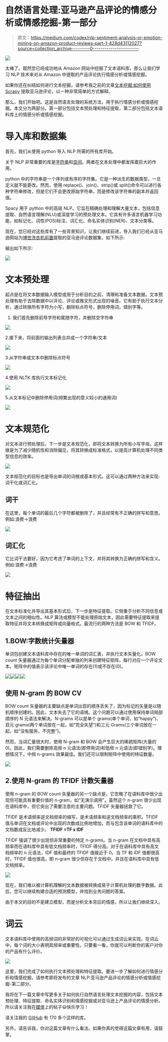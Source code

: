 # 自然语言处理:亚马逊产品评论的情感分析或情感挖掘-第一部分

> 原文：<https://medium.com/codex/nlp-sentiment-analysis-or-emotion-mining-on-amazon-product-reviews-part-1-428d43112027?source=collection_archive---------0----------------------->

![](img/878d9831d065e96f3067298d2c2e7d8b.png)

太棒了。既然您已经成功地从 Amazon 网站中挖掘了文本语料库，那么让我们学习 NLP 技术来对从 Amazon 中提取的产品评论执行情感分析或情感挖掘。

如果你还在纠结如何进行文本挖掘，请参考我之前的文章[文本挖掘:如何使用 Scrapy](/codex/text-mining-how-to-extract-amazon-reviews-using-scrapy-5bd709cb826c) 提取亚马逊评论，以一种非常简单的方式解释。

那么，我们开始吧。这是自然语言处理的系统方法，用于执行情感分析或情感挖掘。本文分为两部分。第一部分包括文本预处理和特征提取，第二部分包括文本语料库上的情感分析或情感挖掘。

# **导入库和数据集**

首先，我们从使用 python 导入 NLP 所需的所有库开始。

关于 NLP 非常重要的库是[字符串](https://docs.python.org/3/library/string.html)和[空间](https://spacy.io/usage/spacy-101)。两者在文本处理中都发挥着巨大的作用。

python 中的字符串是一个序列或有序的字符集。它是一种派生的数据类型，一旦定义就不能更改。然而，使用 replace()、join()、strip()或 split()命令可以进行各种字符串修改，但是它们不会更改原始字符串，而是修改该字符串的副本并返回值。

Spacy 用于 python 中的高级 NLP。它旨在精确处理和理解大量文本，包括信息提取、自然语言理解(NLU)或深度学习的预处理文本。它具有许多语言机器学习功能，如标记化、词性(POS)标注、词汇化、命名实体识别(NER)、文本分类等。

现在，您已经对这些库有了一些背景知识，让我们继续前进，导入我们已经从亚马逊网站为[博世洗衣机前置](https://www.amazon.in/Bosch-Inverter-Control-Automatic-Loading/product-reviews/B08SR372S7/ref=cm_cr_arp_d_paging_btm_next_2?ie=UTF8&reviewerType=all_reviews&pageNumber=)提取的亚马逊评论数据集，如下所示:

输出如下所示:

![](img/7287dc3ce61b90efd8732d1ac4594c09.png)

# **文本预处理**

起点是在将文本数据输入模型或用于分析目的之前，清理和准备文本数据。文本预处理有助于去除数据中以评论、评论或推文形式出现的噪音。它有助于执行文本分析，通过转换所有字符为小写，删除标点符号，删除停用词，错别字等。

1.  我们首先删除前导字符和尾随字符，并删除空字符串

![](img/7fd0f5157bd7b70eb306804ddea264bb.png)

2.接下来，将前面的输出列表合并成一个字符串/文本

![](img/87a75f336846be6d225b642671f78b52.png)

3.从字符串或文本中删除标点符号

![](img/0bfef203d705a7566e775c5a4d6e298d.png)

4.使用 NLTK 库执行文本标记化

![](img/387790858c722b7719defb415ac85107.png)

5.从文本标记中删除停用词(频繁出现的意义较小的通用词)

![](img/905919d01f55b3d2d8de5deb86d45920.png)

# **文本规范化**

对文本进行预处理后，下一步是文本规范化，即将文本转换为所有小写字母。这样做是为了减少随机性和消除偏见，将其转换成标准格式，以提高计算机处理不同类型信息的效率。

![](img/01949fe8bde1c2068cb528576425587b.png)

文本规范化的目标也是导出单词的词根或基本形式。这可以通过两种方法来实现:词干化或词汇化。

## **词干**

在这里，每个单词的最后几个字符都被删除了，并且经常有不正确的拼写和意思。例如:浪费->浪费

![](img/d8a2300a5e83e47945df59b228497905.png)

## 词汇化

它比词干法要好，因为它考虑了单词的上下文，并将其转换为正确的拼写和含义。例如:浪费->浪费

![](img/2bb9d678c25e7ab7ed793d365dc140ca.png)

# 特征抽出

在文本标准化并导出其基本形式后，下一步是特征提取。它侧重于分析不同信息或文本之间的相似性。NLP 算法或模型不能处理原始文本，因此需要特征提取来提取特征并将文本转换成矩阵或向量格式。最流行的两种方法是 BOW 和 TFIDF。

## 1.BOW:字数统计矢量器

单词包创建文本语料库中存在的唯一单词的词汇表，并执行文本矢量化。BOW count 矢量器通过为每个单词分配单独的列来创建特征矩阵，每行对应一个评论文本。矩阵中的值表示该评论中唯一单词的存在(1)或不存在(0)。

![](img/8ee130d0d0849e205d056a19ffb88125.png)![](img/4a23aef453f1c62b6f4d9875bd378094.png)![](img/33b6a1c76ecf44e56eb0409f9eabc858.png)![](img/7bc2baa4938af67aa86e6180d0a98af8.png)

## 使用 N-gram 的 BOW CV

BOW count 矢量器的主要缺点是单词出现的顺序丢失了，因为标记的矢量是以随机顺序创建的。因此，文本失去了它的语境。这个问题可以通过使用保持单词局部顺序的 N 元语法来解决。N-grams 可以是单个 grams(单个单词，如“happy”)、双元 grams(两个单词放在一起，如“完全失望”)和三元 Grams(三个单词放在一起，如“没有服务，不完整”)。

然而，当词汇量很大时，使用 N-gram 和 BOW 会产生巨大的稀疏矩阵(大量的 0)。因此，我们需要删除高频 n 元语法(即停用词)和低频 n 元语法(即错别字)。理想情况下，中频 n-grams 效果最佳。我们还可以限制矩阵中使用的特征数量。

![](img/0f62a57f4134938b1dfd2277253f2ca0.png)

## 2.使用 N-gram 的 TFIDF 计数矢量器

使用 n-gram 的 BOW count 矢量器的另一个缺点是，它忽略了在语料库中很少出现但可能具有重要价值的 n-gram，如“无演示调用”。虽然这个 n-gram 很少出现在语料库中，但它突出了需要注意的主要问题。TFIDF 矢量器拯救了它。

TFIDF 是术语频率逆文档频率的缩写，是术语频率和逆文档频率的乘积。TFIDF 值与单词在文档或评论中出现的次数成比例地增加，而与包含该单词的语料库中的文档数成反比地减少。 **TFIDF =TF x IDF**

TFIDF 强调了很少出现但非常重要的特定 n-grams。当 n-gram 在文档中具有高频率而在语料库中具有低文档频率时，TFIDF 得分高。对于在语料库中具有高文档频率的 n 元语法，IDF 值和最终的 TFIDF 值接近于 0。当 TF 和 IDF 值都很高时，TFIDF 值也很高，即 n-gram 很少但存在于文档中，并且在语料库中具有低文档频率。

![](img/a130caaa9b195ed28e05cc7585100a3c.png)

现在，我们难以被计算机理解的文本数据被转换成易于计算机处理的数字数据。此后，您可以继续构建合适的预测模型，并找到业务问题的答案。

由于本文的目的不是建立模型，而是分析文本背后的情感，所以让我们继续深入。

# 词云

文本语料库中使用的高频词的非常好的可视化可以通过生成词云来实现。在词云中，每个词的大小表明其频率或重要性。只要看一看，你就可以判断你的客户对你的产品有什么评价。

![](img/8f4874d3649849dcffb2b2da0684e739.png)

这里，我们完成了如何执行文本预处理和特征提取。要进一步了解如何进行情感分析和情感挖掘，请参考即将发布的文章 NLP:亚马逊产品评论的情感分析或情感挖掘-第二部分。

我将在下一篇文章中写更多关于如何执行自然语言处理文本挖掘的内容，包括文本预处理、特征提取、命名实体识别和情感挖掘或对亚马逊上产品评论的情感分析。所以请关注我在[媒体](/subscribe/@vaitybharati)上的帖子😃快乐学习！

请关注我的 [GitHub](https://github.com/vaitybharati) 有 170 多个这样的库。

另外，请告诉我，你对这篇文章有什么看法。如果你真的觉得这篇文章有用，请鼓掌。